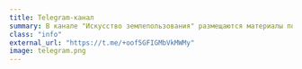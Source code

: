 ```yaml
---
title: Telegram-канал
summary: В канале "Искусство землепользования" размещаются материалы по вопросам землеплользования
class: "info"
external_url: "https://t.me/+oof5GFIGMbVkMWMy"
image: telegram.png
---
```


